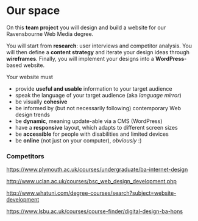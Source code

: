 # Our space

On this **team project** you will design and build a website for our Ravensbourne Web Media degree.

You will start from **research**: user interviews and competitor analysis. You will then define a **content strategy** and iterate your design ideas through **wireframes**. Finally, you will implement your designs into a **WordPress**-based website.

<!-- build a technically sound, aesthetically cohesive and appropriately structured website. -->

<!--
* Research: interview staff & students (also potential)
* Competitor analysis with graphs: how do other courses create their own narrative on the Web?
* Content strategy (sitemap + copywriting)
* Competition (students vote) + staff jury: one site becomes the WebMedia site for a year!
-->

Your website must 

* provide **useful and usable** information to your target audience
* speak the language of your target audience (aka *language mirror*)
* be visually **cohesive**
* be informed by (but not necessarily following) contemporary Web design trends
* be **dynamic**, meaning update-able via a CMS (WordPress)
* have a **responsive** layout, which adapts to different screen sizes
* be **accessible** for people with disabilities and limited devices
* be **online** (not just on your computer), *obviously* :)



### Competitors

https://www.plymouth.ac.uk/courses/undergraduate/ba-internet-design

http://www.uclan.ac.uk/courses/bsc_web_design_development.php

http://www.whatuni.com/degree-courses/search?subject=website-development

https://www.lsbu.ac.uk/courses/course-finder/digital-design-ba-hons 
